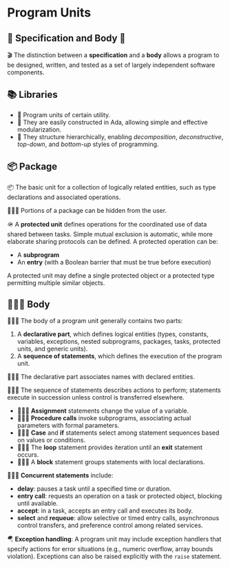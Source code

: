 # Program Units

## 🦾 Specification and Body 💪

🎬 The distinction between a **specification** and a **body** allows a program to be designed, written, and tested as a set of largely independent software components.

## 📚 Libraries

- 📕 Program units of certain utility.    
- 📇 They are easily constructed in Ada, allowing simple and effective modularization.
- 📑 They structure hierarchically, enabling *decomposition*, *deconstructive*, *top-down*, and *bottom-up* styles of programming.

## 📦 Package

📦 The basic unit for a collection of logically related entities, such as type declarations and associated operations.

👩🏻‍🔧 Portions of a package can be hidden from the user.

🪖 A **protected unit** defines operations for the coordinated use of data shared between tasks. Simple mutual exclusion is automatic, while more elaborate sharing protocols can be defined. A protected operation can be:

* A **subprogram**
* An **entry** (with a Boolean barrier that must be true before execution)

A protected unit may define a single protected object or a protected type permitting multiple similar objects.

## 🏋🏻‍♀️ Body

🤸🏻‍♀️ The body of a program unit generally contains two parts:

1. A **declarative part**, which defines logical entities (types, constants, variables, exceptions, nested subprograms, packages, tasks, protected units, and generic units).
2. A **sequence of statements**, which defines the execution of the program unit.

🧘🏻‍♀️ The declarative part associates names with declared entities.

🏌🏻‍♀️ The sequence of statements describes actions to perform; statements execute in succession unless control is transferred elsewhere.

- ⛹🏻‍♀️ **Assignment** statements change the value of a variable.
- 🚴🏻‍♀️ **Procedure calls** invoke subprograms, associating actual parameters with formal parameters.
- 🧗🏻‍♀️ **Case** and **if** statements select among statement sequences based on values or conditions.
- 🚴🏻‍♀️ The **loop** statement provides iteration until an **exit** statement occurs.
- 🏊🏻‍♀️ A **block** statement groups statements with local declarations.

🚣🏻‍♀️ **Concurrent statements** include:

* **delay**: pauses a task until a specified time or duration.
* **entry call**: requests an operation on a task or protected object, blocking until available.
* **accept**: in a task, accepts an entry call and executes its body.
* **select** and **requeue**: allow selective or timed entry calls, asynchronous control transfers, and preference control among related services.

🪂 **Exception handling**: A program unit may include exception handlers that specify actions for error situations (e.g., numeric overflow, array bounds violation). Exceptions can also be raised explicitly with the `raise` statement.
